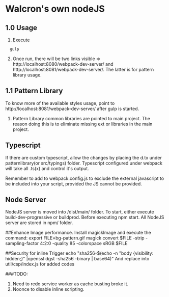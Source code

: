 # Walcron's own nodeJS

## 1.0 Usage
1. Execute
```
  gulp
```
2. Once run, there will be two links visible => http://localhost:8080/webpack-dev-server/ and http://localhost:8081/webpack-dev-server/. The latter is for pattern library usage.

## 1.1 Pattern Library
To know more of the available styles usage, point to http://localhost:8081/webpack-dev-server/ after gulp is started.

1. Pattern Library common libraries are pointed to main project. The reason doing this is to eliminate missing ext or libraries in the main project.

## Typescript
If there are custom typescript, allow the changes by placing the d.tx under patternlibrary(or src/typings) folder. Typescript configured under webpack will take all .ts(x) and control it's output.

Remember to add to webpack.config.js to exclude the external javascript to be included into your script, provided the JS cannot be provided.

## Node Server
NodeJS server is moved into /dist/main/ folder. To start, either execute build-dev-progressive or buildprod. Before executing npm start.
All NodeJS server are stored in npm/ folder.

##Enhance Image performance.
Install magickImage and execute the command:
export FILE=bg-pattern.gif
magick convert $FILE -strip -sampling-factor 4:2:0 -quality 85 -colorspace sRGB $FILE

##Security for inline
Trigger
echo "sha256-$(echo -n "body {visibility: hidden;}" |openssl dgst -sha256 -binary | base64)"
And replace into util/csp/index.js for added codes

###TODO:
1. Need to redo service worker as cache busting broke it.
2. Noonce to disable inline scripting.
